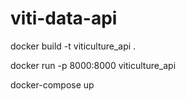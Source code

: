 # viti-data-api

docker build -t viticulture_api .

docker run -p 8000:8000 viticulture_api

docker-compose up
